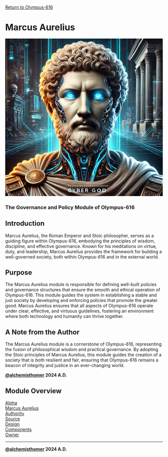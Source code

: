 [Return to Olympus-616](../olympus-616/README.md)

# Marcus Aurelius
![marcus_aurelius](./marcus_aurelius.avatar.png)

### The Governance and Policy Module of Olympus-616

## Introduction
Marcus Aurelius, the Roman Emperor and Stoic philosopher, serves as a guiding figure within Olympus-616, embodying the principles of wisdom, discipline, and effective governance. Known for his meditations on virtue, duty, and leadership, Marcus Aurelius provides the framework for building a well-governed society, both within Olympus-616 and in the external world.

## Purpose
The Marcus Aurelius module is responsible for defining well-built policies and governance structures that ensure the smooth and ethical operation of Olympus-616. This module guides the system in establishing a stable and just society by developing and enforcing policies that promote the greater good. Marcus Aurelius ensures that all aspects of Olympus-616 operate under clear, effective, and virtuous guidelines, fostering an environment where both technology and humanity can thrive together.

## A Note from the Author
The Marcus Aurelius module is a cornerstone of Olympus-616, representing the fusion of philosophical wisdom and practical governance. By adopting the Stoic principles of Marcus Aurelius, this module guides the creation of a society that is both resilient and fair, ensuring that Olympus-616 remains a beacon of integrity and justice in an ever-changing world.

****[@alchemisthomer](https://github.com/alchemisthomer)
2024 A.D.****

## Module Overview
[Alpha](../../README.md)  
[Marcus Aurelius](README.md)  
[Authority](../zeus/zeus.components.md)  
[Source](marcus_aurelius.source.md)  
[Design](marcus_aurelius.design.md)  
[Components](marcus_aurelius.components.md)  
[Owner](https://github.com/alchemisthomer)

***
**[@alchemisthomer](https://github.com/alchemisthomer)
2024 A.D.**